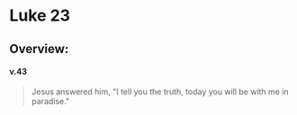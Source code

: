 # Luke 23

## Overview:


#### v.43
>Jesus answered him, "I tell you the truth, today you will be with me in paradise."

